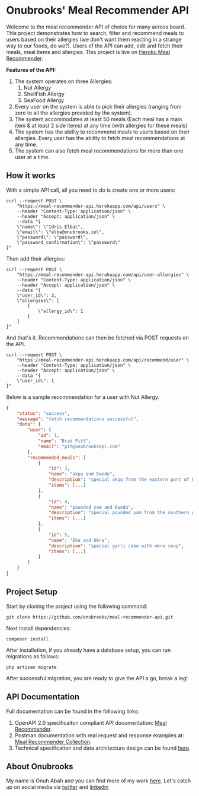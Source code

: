 # Onubrooks' Meal Recommender API

Welcome to the meal recommender API of choice for many across board. This project demonstrates how to search, filter and recommend meals to users based on their allergies (we don't want them reacting in a strange way to our foods, do we?). Users of the API can add, edit and fetch their meals, meal items and allergies.
This project is live on [Heroku Meal Recommender](https://meal-recommender-api.herokuapp.com).

**Features of the API:**

1. The system operates on three Allergies:
    1. Nut Allergy
    2. ShellFish Allergy
    3. SeaFood Allergy
2. Every user on the system is able to pick their allergies (ranging from zero to all the allergies provided by the system).
3. The system accommodates at least 50 meals (Each meal has a main item & at least 2 side items) at any time (with allergies for these meals)
4. The system has the ability to recommend meals to users based on their allergies. Every user has the ability to fetch meal recommendations at any time.
5. The system can also fetch meal recommendations for more than one user at a time.

## How it works

With a simple API call, all you need to do is create one or more users:

```curl
curl --request POST \
    "https://meal-recommender-api.herokuapp.com/api/users" \
    --header "Content-Type: application/json" \
    --header "Accept: application/json" \
    --data "{
    \"name\": \"Idris Elba\",
    \"email\": \"elba@onubrooks.io\",
    \"password\": \"password\",
    \"password_confirmation\": \"password\"
}"
```

Then add their allergies:

```curl
curl --request POST \
    "https://meal-recommender-api.herokuapp.com/api/user-allergies" \
    --header "Content-Type: application/json" \
    --header "Accept: application/json" \
    --data "{
    \"user_id\": 3,
    \"allergies\": [
        {
            \"allergy_id\": 1
        }
    ]
}"
```

And that's it. Recommendations can then be fetched via POST requests on the API.

```curl
curl --request POST \
    "https://meal-recommender-api.herokuapp.com/api/recommend/user" \
    --header "Content-Type: application/json" \
    --header "Accept: application/json" \
    --data "{
    \"user_id\": 1
}"
```

Below is a sample recommendation for a user with Nut Allergy:

```json
{
    "status": "success",
    "message": "fetch recommendations successful",
    "data": {
        "user": {
            "id": 1,
            "name": "Brad Pitt",
            "email": "pit@onubrooksapi.com"
        },
        "recommended_meals": [
            {
                "id": 3,
                "name": "akpu and Ewedu",
                "description": "special akpu from the eastern part of Nigeria",
                "items": [...]
            },
            {
                "id": 4,
                "name": "pounded yam and Ewedu",
                "description": "special pounded yam from the southern part of Nigeria",
                "items": [...]
            },
            {
                "id": 5,
                "name": "Eba and Okra",
                "description": "special garri cake with okra soup",
                "items": [...]
            }
        ]
    }
}
```

## Project Setup

Start by cloning the project using the following command:

`git clone https://github.com/onubrooks/meal-recommender-api.git`

Next install dependencies:

`composer install`

After installation, if you already have a database setup, you can run migrations as follows:

`php artisan migrate`

After successful migration, you are ready to give the API a go, break a leg!

## API Documentation

Full documentation can be found in the following links:

1. OpenAPI 2.0 specificaiton compliant API documentation: [Meal Recommender](https://meal-recommender-api.herokuapp.com/docs).
2. Postman documentation with real request and response examples at: [Meal Recommender Collection](https://documenter.getpostman.com/view/4758703/Tzsik4Jg).
3. Technical specification and data architecture design can be found [here](https://documenter.getpostman.com/view/4758703/Tzsik4Jg).

## About Onubrooks

My name is Onuh Abah and you can find more of my work [here](https://github.com/onubrooks). Let's catch up on social media via [twitter](https://twitter.com/onubrooks) and [linkedin](https://www.linkedin.com/in/onu-abah)
